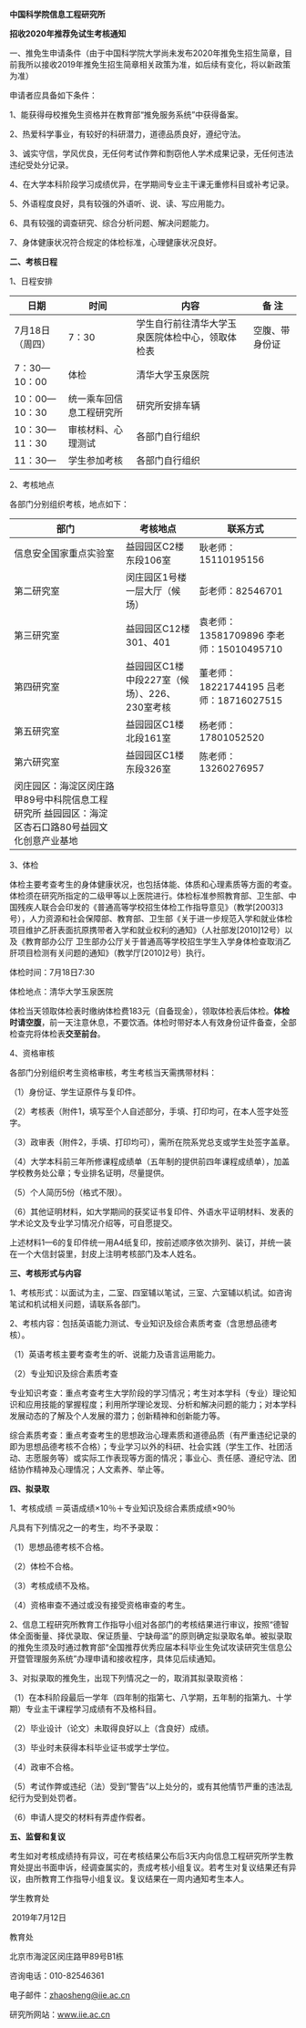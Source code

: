 **中国科学院信息工程研究所**

**招收2020年推荐免试生考核通知**

一、推免生申请条件（由于中国科学院大学尚未发布2020年推免生招生简章，目前我所以接收2019年推免生招生简章相关政策为准，如后续有变化，将以新政策为准）

申请者应具备如下条件：

1、能获得母校推免生资格并在教育部“推免服务系统”中获得备案。

2、热爱科学事业，有较好的科研潜力，道德品质良好，遵纪守法。

3、诚实守信，学风优良，无任何考试作弊和剽窃他人学术成果记录，无任何违法违纪受处分记录。

4、在大学本科阶段学习成绩优异，在学期间专业主干课无重修科目或补考记录。

5、外语程度良好，具有较强的外语听、说、读、写应用能力。

6、具有较强的调查研究、综合分析问题、解决问题能力。

7、身体健康状况符合规定的体检标准，心理健康状况良好。

**二、考核日程**

1、日程安排

| 日期               | 时间                     | 内容                                             | 备 注          |
| ------------------ | ------------------------ | ------------------------------------------------ | -------------- |
| 7月18日   （周四） | 7：30                    | 学生自行前往清华大学玉泉医院体检中心，领取体检表 | 空腹、带身份证 |
| 7：30—10：00       | 体检                     | 清华大学玉泉医院                                 |                |
| 10：00—10：30      | 统一乘车回信息工程研究所 | 研究所安排车辆                                   |                |
| 10：30—11：30      | 审核材料、心理测试       | 各部门自行组织                                   |                |
| 11：30—            | 学生参加考核             | 各部门自行组织                                   |                |

2、考核地点

各部门分别组织考核，地点如下：

| 部门                                                         | 考核地点                                      | 联系方式                                  |
| ------------------------------------------------------------ | --------------------------------------------- | ----------------------------------------- |
| 信息安全国家重点实验室                                       | 益园园区C2楼东段106室                         | 耿老师：15110195156                       |
| 第二研究室                                                   | 闵庄园区1号楼一层大厅（候场）                 | 彭老师：82546701                          |
| 第三研究室                                                   | 益园园区C12楼301、401                         | 袁老师：13581709896   李老师：15010495710 |
| 第四研究室                                                   | 益园园区C1楼中段227室（候场）、226、230室考核 | 董老师：18221744195   吕老师：18716027515 |
| 第五研究室                                                   | 益园园区C1楼北段161室                         | 杨老师：17801052520                       |
| 第六研究室                                                   | 益园园区C1楼东段326室                         | 陈老师：13260276957                       |
| 闵庄园区：海淀区闵庄路甲89号中科院信息工程研究所   益园园区：海淀区杏石口路80号益园文化创意产业基地 |                                               |                                           |

3、体检

体检主要考查考生的身体健康状况，也包括体能、体质和心理素质等方面的考查。体检须在研究所指定的二级甲等以上医院进行。体检标准参照教育部、卫生部、中国残疾人联合会印发的《普通高等学校招生体检工作指导意见》（教学[2003]3号），人力资源和社会保障部、教育部、卫生部《关于进一步规范入学和就业体检项目维护乙肝表面抗原携带者入学和就业权利的通知》（人社部发[2010]12号）以及《教育部办公厅 卫生部办公厅关于普通高等学校招生学生入学身体检查取消乙肝项目检测有关问题的通知》（教学厅[2010]2号）执行。 

体检时间：7月18日7:30

体检地点：清华大学玉泉医院

体检当天领取体检表时缴纳体检费183元（自备现金），领取体检表后体检。**体检时请空腹**，前一天注意休息，不要饮酒。体检时带好本人有效身份证件备查，全部检查完将体检表**交至前台**。

4、资格审核

各部门分别组织考生资格审核，考生考核当天需携带材料：

（1）身份证、学生证原件与复印件。 

（2）考核表（附件1，填写至个人自述部分，手填、打印均可，在本人签字处签字。 

（3）政审表（附件2，手填、打印均可），需所在院系党总支或学生处签字盖章。

（4）大学本科前三年所修课程成绩单（五年制的提供前四年课程成绩单），加盖学校教务处公章；专业排名证明，尽量提供。 

（5）个人简历5份（格式不限）。

（6）其他证明材料，如大学期间的获奖证书复印件、外语水平证明材料、发表的学术论文及专业学习情况介绍等，可自愿提交。

上述材料1—6的复印件统一用A4纸复印，按前述顺序依次排列、装订，并统一装在一个大信封袋里，封皮上注明考核部门及本人姓名。

**三、考核形式与内容**

1、考核形式：以面试为主，二室、四室辅以笔试，三室、六室辅以机试。如咨询笔试和机试相关问题，请联系各部门。 

2、考核内容：包括英语能力测试、专业知识及综合素质考查（含思想品德考核）。  

（1）英语考核主要考查考生的听、说能力及语言运用能力。 

（2）专业知识及综合素质考查

专业知识考查：重点考查考生大学阶段的学习情况；考生对本学科（专业）理论知识和应用技能的掌握程度；利用所学理论发现、分析和解决问题的能力；对本学科发展动态的了解及个人发展的潜力；创新精神和创新能力等。

综合素质考查：重点考查考生的思想政治心理素质和道德品质（有严重违纪记录的即为思想品德考核不合格）；专业学习以外的科研、社会实践（学生工作、社团活动、志愿服务等）或实际工作表现等方面的情况；事业心、责任感、遵纪守法、团结协作精神及心理情况；人文素养、举止等。

**四、拟录取**

1、考核成绩 ＝英语成绩×10％＋专业知识及综合素质成绩×90％

凡具有下列情况之一的考生，均不予录取：

（1）思想品德考核不合格。

（2）体检不合格。

（3）考核成绩不及格。

（4）资格审查不通过或没有接受资格审查的考生。

2、信息工程研究所教育工作指导小组对各部门的考核结果进行审议，按照“德智体全面衡量、择优录取、保证质量、宁缺毋滥”的原则确定拟录取名单。被拟录取的推免生须及时通过教育部“全国推荐优秀应届本科毕业生免试攻读研究生信息公开暨管理服务系统”办理申请和接收程序，具体见后续通知。

3、对拟录取的推免生，出现下列情况之一的，取消其拟录取资格： 

（1）在本科阶段最后一学年（四年制的指第七、八学期，五年制的指第九、十学期）专业主干课程学习成绩有不及格科目。 

（2）毕业设计（论文）未取得良好以上（含良好）成绩。 

（3）毕业时未获得本科毕业证书或学士学位。 

（4）政审不合格。 

（5）考试作弊或违纪（法）受到“警告”以上处分的，或有其他情节严重的违法乱纪行为受到处罚者。 

（6）申请人提交的材料有弄虚作假者。 

**五、监督和复议**

考生如对考核成绩持有异议，可在考核结果公布后3天内向信息工程研究所学生教育处提出书面申诉，经调查属实的，责成考核小组复议。若考生对复议结果还有异议，由所教育工作指导小组复议。复议结果在一周内通知考生本人。

 

 

 

   学生教育处

​                                                                                            2019年7月12日

教育处

北京市海淀区闵庄路甲89号B1栋

咨询电话：010-82546361

电子邮件：[zhaosheng@iie.ac.cn](mailto:zhaosheng@iie.ac.cn)

研究所网站：www.iie.ac.cn